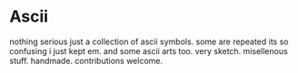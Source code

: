 # Ascii
nothing serious just a collection of ascii symbols.
some are repeated its so confusing i just kept em.
and some ascii arts too. very sketch. misellenous stuff. handmade.
contributions welcome.
